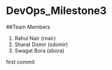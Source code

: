 # DevOps_Milestone3
##Team Members

1) Rahul Nair (rnair)    
2) Sharat Domir (sdomir)
3) Swagat Bora (sbora) 
 
first commit
